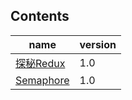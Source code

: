 ## Contents

| name | version |
| --- | --- |
| [探秘Redux] | 1.0
| [Semaphore] | 1.0

[探秘Redux]: https://github.com/lumiasaki/Articles/blob/master/%E6%8E%A2%E7%A7%98Redux.md
[Semaphore]: https://github.com/lumiasaki/Articles/blob/master/Semaphore.md
